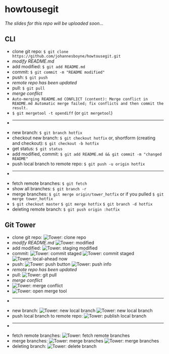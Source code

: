 howtousegit
===========

*The slides for this repo will be uploaded soon...*

## CLI

* clone git repo: `$ git clone https://github.com/johannesboyne/howtousegit.git`
* *modify README.md*
* add modified: `$ git add README.md`
* commit: `$ git commit -m "README modified"`
* push: `$ git push`
* *remote repo has been updated*
* pull: `$ git pull`
* *merge conflict*
* `Auto-merging README.md
CONFLICT (content): Merge conflict in README.md
Automatic merge failed; fix conflicts and then commit the result.`
* `$ git mergetool -t opendiff` (or `git mergetool`)
* ---
* new branch: `$ git branch hotfix`
* checkout new branch: `$ git checkout hotfix` or, shortform (creating and checkout): `$ git checkout -b hotfix`
* get status: `$ git status`
* add modified, commit: `$ git add README.md && git commit -m "changed README"`
* push local branch to remote repo: `$ git push -u origin hotfix`
* ---
* fetch remote branches: `$ git fetch`
* show all branches: `$ git branch -r`
* merge branches: `$ git merge origin/tower_hotfix` or if you pulled `$ git merge tower_hotfix`
* `$ git checkout master` `$ git merge hotfix` `$ git branch -d hotfix`
* deleting remote branch: `$ git push origin :hotfix`

## Git Tower

* clone git repo: ![Tower: clone repo](clone-remote-repo.png)
* *modify README.md* ![Tower: modified](modified-local.png)
* add modified: ![Tower: staging modified](staging-local.png)
* commit: ![Tower: commit staged](commit-local.png) ![Tower: commit staged](commit-local2.png) ![Tower: local-ahead now](local-ahead.png)
* push: ![Tower: push button](push-btn.png) ![Tower: push info](push-info.png)
* *remote repo has been updated*
* pull: ![Tower: git pull](git-pull.png)
* *merge conflict*
* ![Tower: merge conflict](merge-fail.png)
* ![Tower: open merge tool](open-merge-tool.png)
* ---
* new branch: ![Tower: new local branch](new-local-branch.png) ![Tower: new local branch](new-local-branch2.png)
* push local branch to remote repo: ![Tower: publish local branch](publish-local-branch.png)
* ---
* fetch remote branches: ![Tower: fetch remote branches](git-fetch.png)
* merge branches: ![Tower: merge branches](merge-branches-btn.png) ![Tower: merge branches](merge-branches.png)
* deleting branch: ![Tower: delete branch](delete-branch.png)
